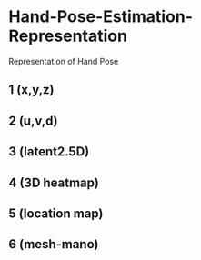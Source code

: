 # Hand-Pose-Estimation-Representation
Representation of Hand Pose

## 1 (x,y,z) 

## 2 (u,v,d)

## 3 (latent2.5D)

## 4 (3D heatmap)

## 5 (location map)

## 6 (mesh-mano)
